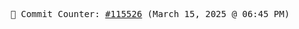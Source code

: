 <p align="center">
    <samp>
        📮 Commit Counter: <a href="https://github.com/Javascript-void0/Javascript-void0/commits/main">#115526</a> (March 15, 2025 @ 06:45 PM)
    </samp>
</p>